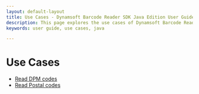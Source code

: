 ```yaml
---
layout: default-layout
title: Use Cases - Dynamsoft Barcode Reader SDK Java Edition User Guide
description: This page explores the use cases of Dynamsoft Barcode Reader Java Edition.
keywords: user guide, use cases, java

---
```


# Use Cases

* [Read DPM codes]({{site.usecases}}read-dpm-codes.html)
* [Read Postal codes]({{site.usecases}}read-postal-codes.html)
